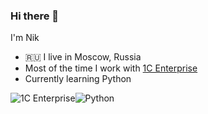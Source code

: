 ### Hi there 👋 

I'm Nik
- :ru: I live in Moscow, Russia
- Most of the time I work with [1C Enterprise](https://1c-dn.com/)
- Currently learning Python

![1C Enterprise](https://img.shields.io/badge/-1C%20Enterprise-yellow)![Python](https://img.shields.io/badge/-Python-blue)